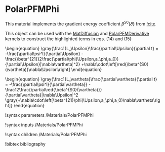 # PolarPFMPhi

This material implements the gradient energy coefficient $\beta^{S0}(\vartheta)$
from [!cite](Momeni2014).

This object can be used with the [MatDiffusion](/MatDiffusion.md) and
[PolarPFMDerivative](/PolarPFMDerivative.md) kernels to construct the highlighted
terms in eqs. (14) and (15)

\begin{equation}
\gray{\frac1{L_\Upsilon}\frac{\partial\Upsilon}{\partial t} =
-\frac{\partial\psi^l}{\partial\Upsilon}
-\frac{\beta^{21}}2\frac{\partial\phi(\Upsilon,a_\phi,a_0)}{\partial\Upsilon}|\nabla\vartheta|^2}
+\nabla\cdot\left[\red{\beta^{S0}(\vartheta)}\nabla\Upsilon\right]
\end{equation}

\begin{equation}
\gray{\frac1{L_\vartheta}\frac{\partial\vartheta}{\partial t} =
-\frac{\partial\psi^l}{\partial\vartheta}}
-\frac12\frac{\partial\red{\beta^{S0}(\vartheta)}}{\partial\vartheta}|\nabla\Upsilon|^2
\gray{+\nabla\cdot\left[\beta^{21}\phi(\Upsilon,a_\phi,a_0)\nabla\vartheta\right]}
\end{equation}

!syntax parameters /Materials/PolarPFMPhi

!syntax inputs /Materials/PolarPFMPhi

!syntax children /Materials/PolarPFMPhi

!bibtex bibliography
